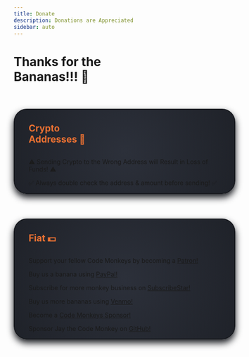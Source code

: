 ```yaml
---
title: Donate
description: Donations are Appreciated
sidebar: auto
---
```


# Thanks for the <div class="emoji-wrap">Bananas!!! 🍌</div>

<div class="topic-card">

## Crypto <div class="emoji-wrap">Addresses 🔗</div>

⚠️ Sending Crypto to the Wrong Address will Result in Loss of <span class="emoji-wrap">Funds! ⚠️</span>

✅ Always double check the address & amount before <span class="emoji-wrap">sending! ✅</span>

<CryptoAddresses />

</div>

<div class="topic-card">

## Fiat 💵

Support your fellow Code Monkeys by becoming a <a href="https://www.patreon.com/codemonkeys?fan_landing=true" target="_blank" rel="noopener noreferrer">Patron!</a>

Buy us a banana using <a href="https://paypal.me/codemonkeystech?locale.x=en_US" target="_blank" rel="noopener noreferrer">PayPal!</a>

Subscribe for more monkey business on <a href="https://www.subscribestar.com/code-monkeys" target="_blank" rel="noopener noreferrer">SubscribeStar!</a>

Buy us more bananas using <a href="https://venmo.com/u/codemonkeys" target="_blank" rel="noopener noreferrer">Venmo!</a>

Become a <a href="https://github.com/sponsors/codemonkeysio" target="_blank" rel="noopener noreferrer">Code Monkeys Sponsor!</a>

Sponsor Jay the Code Monkey on <a href="https://github.com/sponsors/jchiarulli" target="_blank" rel="noopener noreferrer">GitHub!</a>

</div>

<style scoped>
h2 {
    color: #eb7132;
    margin: 1.875rem 0;
}

.topic-card {
    border: 0.125rem solid #16181d;
    box-shadow: 0 0.5rem 1rem 0 #16181d;
    transition: 0.2s;
    border-radius: 1.875rem;
    margin-top: 3.5rem;
    background-image: radial-gradient(circle at center center, #2c303a, #1f2229);
}

.topic-card:hover {
    box-shadow: 0.125rem 0.5rem 1rem 0.125rem #0b0c0f;
}

@media (max-width: 54.6875rem) {
    h1, h2, p {
        text-align: center;
    }
}

@media (max-width: 26.3125rem) {
    .topic-card {
        padding: 0 1rem;
    }
}

@media (min-width: 26.375rem) {
    .topic-card {
        padding: 0 2rem;
    }
}
</style>
